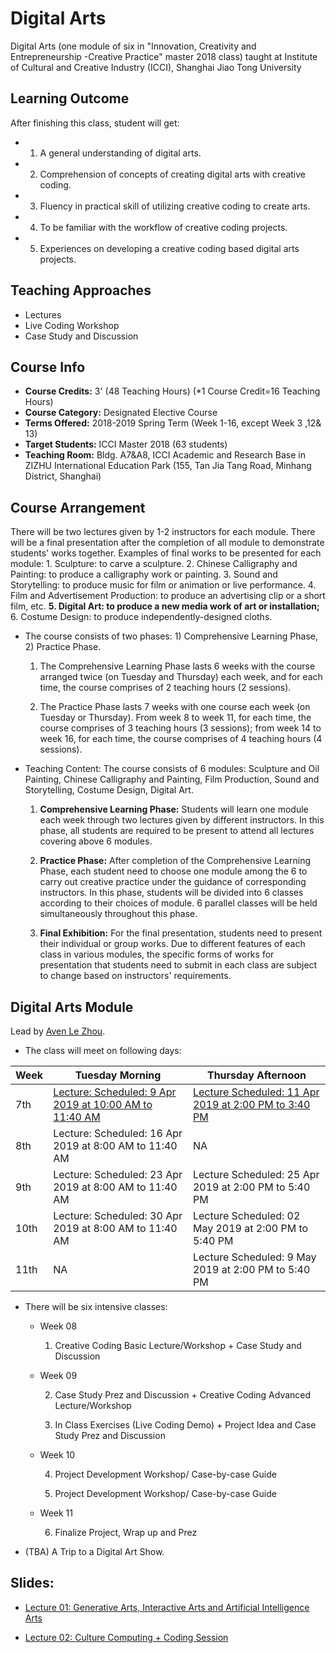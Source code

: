 # Digital Arts
Digital Arts (one module of six in "Innovation, Creativity and Entrepreneurship -Creative Practice" master 2018 class) taught at Institute of Cultural and Creative Industry (ICCI), Shanghai Jiao Tong University

## Learning Outcome
After finishing this class, student will get:

* 1) A general understanding of digital arts.
* 2) Comprehension of concepts of creating digital arts with creative coding.
* 3) Fluency in practical skill of utilizing creative coding to create arts.
* 4) To be familiar with the workflow of creative coding projects.
* 5) Experiences on developing a creative coding based digital arts projects.

## Teaching Approaches
* Lectures
* Live Coding Workshop
* Case Study and Discussion

## Course Info
* **Course Credits:** 3' (48 Teaching Hours) (*1 Course Credit=16 Teaching Hours)
* **Course Category:** Designated Elective Course
* **Terms Offered:** 2018-2019 Spring Term (Week 1-16, except Week 3 ,12& 13)
* **Target Students:** ICCI Master 2018 (63 students)
* **Teaching Room:** Bldg. A7&A8, ICCI Academic and Research Base in ZIZHU International Education Park (155, Tan Jia Tang Road,
Minhang District, Shanghai)

## Course Arrangement
There will be two lectures given by 1-2 instructors for each module. There will be a final presentation after the completion of all module to demonstrate students' works together. Examples of final works to be presented for each module: 1. Sculpture: to carve a sculpture. 2. Chinese Calligraphy and Painting: to produce a calligraphy work or painting. 3. Sound and Storytelling: to produce music for film or animation or live performance. 4. Film and Advertisement Production: to produce an advertising clip or a short film, etc. **5. Digital Art: to produce a new media work of art or installation;** 6. Costume Design: to produce independently-designed cloths.

* The course consists of two phases: 1) Comprehensive Learning Phase, 2) Practice Phase.

  1. The Comprehensive Learning Phase lasts 6 weeks with the course arranged twice (on Tuesday and Thursday) each week, and for each time, the course comprises of 2 teaching hours (2 sessions).

  2. The Practice Phase lasts 7 weeks with one course each week (on Tuesday or Thursday). From week 8 to week 11, for each time, the course comprises of 3 teaching hours (3 sessions); from week 14 to week 16, for each time, the course comprises of 4 teaching hours (4 sessions).

* Teaching Content: The course consists of 6 modules: Sculpture and Oil Painting, Chinese Calligraphy and Painting, Film Production, Sound and Storytelling, Costume Design, Digital Art.

    1. **Comprehensive Learning Phase:**
    Students will learn one module each week through two lectures given by different instructors. In this phase, all students are required to be present to attend all lectures covering above 6 modules.

    2. **Practice Phase:**
    After completion of the Comprehensive Learning Phase, each student need to choose one module among the 6 to carry out creative practice under the guidance of corresponding instructors. In this phase, students will be divided into 6 classes according to their choices of module. 6 parallel classes will be held simultaneously throughout this phase.

    3. **Final Exhibition:**
    For the final presentation, students need to present their individual or group works. Due to different features of each class in various modules, the specific forms of works for presentation that students need to submit in each class are subject to change based on instructors' requirements.

## Digital Arts Module
Lead by [Aven Le Zhou](https://www.aven.cc).

* The class will meet on following days:

| Week |  Tuesday Morning | Thursday Afternoon |
|------|---|---|
| 7th  | [Lecture: Scheduled: 9 Apr 2019 at 10:00 AM to 11:40 AM](https://docs.google.com/presentation/d/e/2PACX-1vTx2LWF4-uVJ0VN0e5kLIL34zUgbYBJ3S7ijdBgdnGlai3QU1B-57TOQtZi9Q3mjE_l2oFuN5yoOWDQ/embed?start=false&loop=false&delayms=3000)  |  [Lecture Scheduled: 11 Apr 2019 at 2:00 PM to 3:40 PM](https://docs.google.com/presentation/d/e/2PACX-1vSFFWiHPX2hzJ5tIFp1uaik6YpW_HbTPv4ujVeFOUdrPQL7g_Rv0BAjc0L-iwLyCS7Y3Sw7adEtHahx/pub?start=false&loop=false&delayms=3000) |
| 8th  | Lecture: Scheduled: 16 Apr 2019 at 8:00 AM to 11:40 AM  | NA |
| 9th  | Lecture: Scheduled: 23 Apr 2019 at 8:00 AM to 11:40 AM  |  Lecture Scheduled: 25 Apr 2019 at 2:00 PM to 5:40 PM |
| 10th | Lecture: Scheduled: 30 Apr 2019 at 8:00 AM to 11:40 AM  |  Lecture Scheduled: 02 May 2019 at 2:00 PM to 5:40 PM |
| 11th | NA  | Lecture Scheduled: 9 May 2019 at 2:00 PM to 5:40 PM  |

* There will be six intensive classes:

    * Week 08

        1. Creative Coding Basic Lecture/Workshop + Case Study and Discussion

    * Week 09

        2. Case Study Prez and Discussion + Creative Coding Advanced Lecture/Workshop

        3. In Class Exercises (Live Coding Demo) +  Project Idea and Case Study Prez and Discussion

    * Week 10

        4. Project Development Workshop/ Case-by-case Guide

        5. Project Development Workshop/ Case-by-case Guide

    * Week 11

        6. Finalize Project, Wrap up and Prez

* (TBA) A Trip to a Digital Art Show.

## Slides:
* [Lecture 01: Generative Arts, Interactive Arts and Artificial Intelligence Arts](https://docs.google.com/presentation/d/e/2PACX-1vTx2LWF4-uVJ0VN0e5kLIL34zUgbYBJ3S7ijdBgdnGlai3QU1B-57TOQtZi9Q3mjE_l2oFuN5yoOWDQ/embed?start=false&loop=false&delayms=3000)

* [Lecture 02: Culture Computing + Coding Session](https://docs.google.com/presentation/d/e/2PACX-1vSFFWiHPX2hzJ5tIFp1uaik6YpW_HbTPv4ujVeFOUdrPQL7g_Rv0BAjc0L-iwLyCS7Y3Sw7adEtHahx/pub?start=false&loop=false&delayms=3000)
